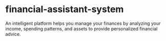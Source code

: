 # financial-assistant-system
An intelligent platform helps you manage your finances by analyzing your income, spending patterns, and assets to provide personalized financial advice.
